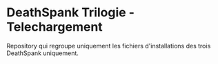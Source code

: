# DeathSpank Trilogie - Telechargement
 Repository qui regroupe uniquement les fichiers d'installations des trois DeathSpank uniquement.
